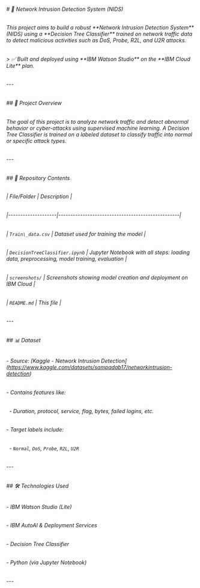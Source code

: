 ###### \# 🔐 Network Intrusion Detection System (NIDS)

###### 

###### This project aims to build a robust \*\*Network Intrusion Detection System\*\* (NIDS) using a \*\*Decision Tree Classifier\*\* trained on network traffic data to detect malicious activities such as DoS, Probe, R2L, and U2R attacks.

###### 

###### > ✅ Built and deployed using \*\*IBM Watson Studio\*\* on the \*\*IBM Cloud Lite\*\* plan.

###### 

###### ---

###### 

###### \## 🧠 Project Overview

###### 

###### The goal of this project is to analyze network traffic and detect abnormal behavior or cyber-attacks using supervised machine learning. A Decision Tree Classifier is trained on a labeled dataset to classify traffic into normal or specific attack types.

###### 

###### ---

###### 

###### \## 📁 Repository Contents

###### 

###### | File/Folder        | Description                                      |

###### |--------------------|--------------------------------------------------|

###### | `Train\_data.csv`   | Dataset used for training the model              |

###### | `DecisionTreeClassifier.ipynb` | Jupyter Notebook with all steps: loading data, preprocessing, model training, evaluation |

###### | `screenshots/`     | Screenshots showing model creation and deployment on IBM Cloud |

###### | `README.md`        | This file                                        |

###### 

###### ---

###### 

###### \## 📊 Dataset

###### 

###### \- Source: \[Kaggle - Network Intrusion Detection](https://www.kaggle.com/datasets/sampadab17/networkintrusion-detection)

###### \- Contains features like:

###### &nbsp; - Duration, protocol, service, flag, bytes, failed logins, etc.

###### \- Target labels include:

###### &nbsp; - `Normal`, `DoS`, `Probe`, `R2L`, `U2R`

###### 

###### ---

###### 

###### \## 🛠 Technologies Used

###### 

###### \- IBM Watson Studio (Lite)

###### \- IBM AutoAI \& Deployment Services

###### \- Decision Tree Classifier

###### \- Python (via Jupyter Notebook)

###### 

###### ---

